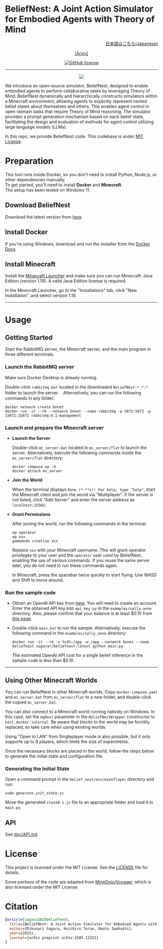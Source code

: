 # BeliefNest: A Joint Action Simulator for Embodied Agents with Theory of Mind
<div align="right">

[日本語はこちら(Japanese)](README_jp.md)

</div>

<div align="center">

[\[Arxiv\]](https://arxiv.org/abs/2505.12321)

<!--![Docker Pulls](https://img.shields.io/docker/pulls/sagarar/beliefnest)-->
[![GitHub license](https://img.shields.io/badge/License-MIT-yellow.svg)](https://github.com/sagara-r/BeliefNest/blob/main/LICENSE)
______________________________________________________________________

![](images/overview.png)

</div>

We introduce an open-source simulator, BeliefNest, designed to enable embodied agents to perform collaborative tasks by leveraging Theory of Mind. BeliefNest dynamically and hierarchically constructs simulators within a Minecraft environment, allowing agents to explicitly represent nested belief states about themselves and others. This enables agent control in open-domain tasks that require Theory of Mind reasoning. The simulator provides a prompt generation mechanism based on each belief state, facilitating the design and evaluation of methods for agent control utilizing large language models (LLMs).

In this repo, we provide BeliefNest code. This codebase is under [MIT License](LICENSE).

# Preparation

This tool runs inside Docker, so you don't need to install Python, Node.js, or other dependencies manually.  
To get started, you'll need to install **Docker** and **Minecraft**.  
The setup has been tested on Windows 11.

## Download BeliefNest

Download the latest version from [here](https://github.com/sagara-r/BeliefNest/releases). 

## Install Docker

If you're using Windows, download and run the installer from the [Docker Docs](https://docs.docker.com/desktop/setup/install/windows-install/).

## Install Minecraft

Install the [Minecraft Launcher](https://www.minecraft.net/) and make sure you can run Minecraft: Java Edition (version 1.19). A valid Java Edition license is required.

In the Minecraft Launcher, go to the "Installations" tab, click "New Installation", and select version 1.19.

---

# Usage
## Getting Started
Start the RabbitMQ server, the Minecraft server, and the main program in three different terminals.

### Launch the RabbitMQ server
Make sure Docker Desktop is already running.

Double-click `rabbitmq.bat` located in the downloaded `BeliefNest-*.*.*` folder to launch the server.　Alternatively, you can run the following commands in any folder:
```
docker network create bnnet
docker run -it --rm --network bnnet --name rabbitmq -p 5672:5672 -p 15672:15672 rabbitmq:4.1-management
```

### Launch and prepare the Minecraft server

- **Launch the Server**

  Double-click `mc_server.bat` located in `mc_server/flat` to launch the server. Alternatively, execute the following commands inside the `mc_server/flat` directory:
  ```
  docker compose up -d
  docker attach mc_server
  ```

- **Join the World**

  When the terminal displays `Done (*.**s)! For help, type "help"`, start the Minecraft client and join the world via "Multiplayer". If the server is not listed, click "Add Server" and enter the server address as `localhost:25565`.

- **Grant Permissions**

  After joining the world, run the following commands in the terminal:
  ```
  op operator
  op xxx
  gamemode creative xxx
  ```
  Replace `xxx` with your Minecraft username. This will grant operator privileges to your user and the `operator` user used by BeliefNest, enabling the use of various commands. If you reuse the same server later, you do not need to run these commands again.

  In Minecraft, press the spacebar twice quickly to start flying. Use WASD and Shift to move around.


### Run the sample code

- Obtain an OpenAI API key from [here](https://platform.openai.com/api-keys). You will need to create an account. Enter the obtained API key into `api_key.py` in the `examples/sally_anne` directory. Also, please confirm that your balance is at least $0.10 from [this page](https://platform.openai.com/settings/organization/billing/overview).

- Double-click `main.bat` to run the sample. Alternatively, execute the following command in the `examples/sally_anne` directory:
  ```
  docker run -it --rm -v %cd%:/app -w /app --network bnnet --name beliefnest sagarar/beliefnest:latest python main.py
  ```

  The estimated OpenAI API cost for a single belief inference in the sample code is less than $0.10.

---

## Using Other Minecraft Worlds

You can run BeliefNest in other Minecraft worlds. Copy `docker-compose.yaml` and `mc_server.bat` from `mc_server/flat` to a new folder, and double-click the copied `mc_server.bat`.

You can also connect to a Minecraft world running natively on Windows. In this case, set the `mqHost` parameter in the `BeliefNestWrapper` constructor to `host.docker.internal`. Be aware that blocks in the world may be forcibly replaced, so take care when using existing worlds.

Using "Open to LAN" from Singleplayer mode is also possible, but it only supports up to 8 players, which limits the size of experiments.

Once the necessary blocks are placed in the world, follow the steps below to generate the initial state and configuration file.

### Generating the Initial State

Open a command prompt in the `belief_nest/env/mineflayer` directory and run:

```
node generate_init_state.js
```

Move the generated `state#-1.js` file to an appropriate folder and load it in `main.py`.

## API
See [doc/API.md](doc/API.md)

# License
This project is licensed under the MIT License. See the [LICENSE](LICENSE) file for details.

Some portions of the code are adapted from [MineDojo/Voyager](https://github.com/MineDojo/Voyager), which is also licensed under the MIT License.

# Citation
```bibtex
@article{sagara2025beliefnest,
  title={BeliefNest: A Joint Action Simulator for Embodied Agents with Theory of Mind},
  author={Rikunari Sagara, Koichiro Terao, Naoto Iwahashi},
  year={2025},
  journal={arXiv preprint arXiv:2505.12321}
}
```
